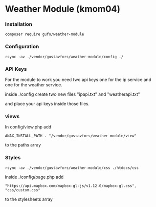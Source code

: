 Weather Module (kmom04)
==================================

### Installation

```
composer require gufo/weather-module
```

### Configuration

```
rsync -av ./vendor/gustavfors/weather-module/config ./
```

### API Keys

For the module to work you need two api keys one for the ip service and one for the weather service.

inside ./config create two new files "ipapi.txt" and "weatherapi.txt"

and place your api keys inside those files.

### views

In config/view.php add

```
ANAX_INSTALL_PATH . "/vendor/gustavfors/weather-module/view"
```

to the paths array

### Styles

```
rsync -av ./vendor/gustavfors/weather-module/css ./htdocs/css
```

inside ./config/page.php add 

```
"https://api.mapbox.com/mapbox-gl-js/v1.12.0/mapbox-gl.css",
"css/custom.css"
```

to the stylesheets array